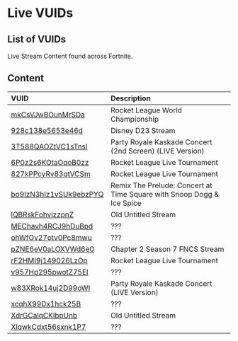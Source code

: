 # Live VUIDs

## List of VUIDs

Live Stream Content found across Fortnite.

## Content

| VUID                                                 | Description                                              |
| :--------------------------------------------------- | :-------------------------                               |
| [mkCsVJwBOunMrSDa](blurls/mkCsVJwBOunMrSDa.json)     | Rocket League World Championship                         |
| [928c138e5653e46d](blurls/928c138e5653e46d.json)     | Disney D23 Stream                                        |
| [3T588QAOZtVC1sTnsI](blurls/3T588QAOZtVC1sTnsI.json) | Party Royale Kaskade Concert (2nd Screen) (LIVE Version) |
| [6P0z2s6KOtaOqoB0zz](blurls/6P0z2s6KOtaOqoB0zz.json) | Rocket League Live Tournament                            |
| [827kPPcyRv83qtVCSm](blurls/827kPPcyRv83qtVCSm.json) | Rocket League Live Tournament                            |
| [bo9IzN3hIz1vSUk9ebzPYQ](blurls/bo9IzN3hIz1vSUk9ebzPYQ.json) | Remix The Prelude: Concert at Time Square with Snoop Dogg & Ice Spice |
| [lQBRskFohvizzpnZ](blurls/lQBRskFohvizzpnZ.json)     | Old Untitled Stream                                      |
| [MEChavh4RCJ9hDuBpd](blurls/MEChavh4RCJ9hDuBpd.json) | ???                                                      |
| [ohWfOv27otv0Pc8mwu](blurls/ohWfOv27otv0Pc8mwu.json) | ???                                                      |
| [pZNE6eV0aLOXVWd6e0](blurls/pZNE6eV0aLOXVWd6e0.json) | Chapter 2 Season 7 FNCS Stream                           |
| [rF2HMI9j149026LzOp](blurls/rF2HMI9j149026LzOp.json) | Rocket League Live Tournament                            |
| [v957Hp295pwotZ75El](blurls/v957Hp295pwotZ75El.json) | ???                                                      |
| [w83XRok14uj2D99oWI](blurls/w83XRok14uj2D99oWI.json) | Party Royale Kaskade Concert (LIVE Version)              |
| [xcqhX99Dx1hck25B](blurls/xcqhX99Dx1hck25B.json)     | ???                                                      |
| [XdrGCalqCKlbpUnb](blurls/XdrGCalqCKlbpUnb.json)     | Old Untitled Stream                                      |
| [XlqwkCdxt56sxnk1P7](blurls/XlqwkCdxt56sxnk1P7.json) | ???                                                      |
